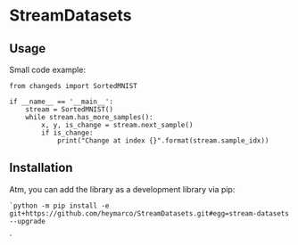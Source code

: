 # StreamDatasets

## Usage

Small code example:

    from changeds import SortedMNIST
    
    if __name__ == '__main__':
        stream = SortedMNIST()
        while stream.has_more_samples():
            x, y, is_change = stream.next_sample()
            if is_change:
                print("Change at index {}".format(stream.sample_idx))

## Installation

Atm, you can add the library as a development library via pip:

    `python -m pip install -e git+https://github.com/heymarco/StreamDatasets.git#egg=stream-datasets --upgrade
`